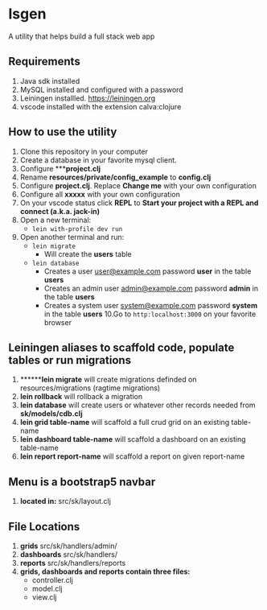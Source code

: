 # lsgen
A utility that helps build a full stack web app

## Requirements
1. Java sdk installed
2. MySQL installed and configured with a password
3. Leiningen installled. https://leiningen.org
4. vscode installed with the extension calva:clojure

## How to use the utility
1. Clone this repository in your computer
2. Create a database in your favorite mysql client.
3. Configure *****project.clj**
4. Rename **resources/private/config_example** to **config.clj**
5. Configure **project.clj**. Replace **Change me** with your own configuration
6. Configure all **xxxxx** with your own configuration
7. On your vscode status click **REPL** to  **Start your project with a REPL and connect (a.k.a. jack-in)**
8. Open a new terminal: 
   * `lein with-profile dev run`
9. Open another terminal and run:
   * `lein migrate`
      * Will create the **users** table
   * `lein database`
      * Creates a user user@example.com password **user** in the table **users**
      * Creates an admin user admin@example.com password **admin** in the table **users**
      * Creates a system user system@example.com password **system** in the table **users**
10.Go to `http:localhost:3000` on your favorite browser

## Leiningen aliases to scaffold code, populate tables or run migrations
1. ********lein migrate** will create migrations definded on resources/migrations (ragtime migrations)
2. **lein rollback** will rollback a migration
3. **lein database** will create users or whatever other records needed from **sk/models/cdb.clj**
4. **lein grid table-name** will scaffold a full crud grid on an existing table-name
5. **lein dashboard table-name** will scaffold a dashboard on an existing table-name
6. **lein report report-name** will scaffold a report on given report-name

## Menu is a bootstrap5 navbar
1. **located in:** src/sk/layout.clj

## File Locations
1. **grids** src/sk/handlers/admin/
2. **dashboards** src/sk/handlers/
3. **reports** src/sk/handlers/reports
4. **grids, dashboards and reports contain three files:**
   * controller.clj
   * model.clj
   * view.clj
